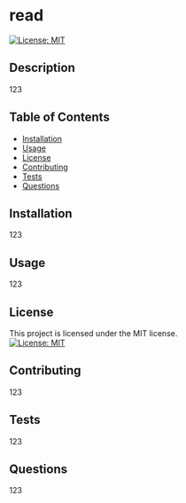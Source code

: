 
# read

[![License: MIT](https://img.shields.io/badge/License-MIT-yellow.svg)](https://opensource.org/licenses/MIT)

## Description

123

## Table of Contents

- [Installation](#installation)
- [Usage](#usage)
- [License](#license)
- [Contributing](#contributing)
- [Tests](#tests)
- [Questions](#questions)

## Installation

123

## Usage

123

## License

This project is licensed under the MIT license.  
[![License: MIT](https://img.shields.io/badge/License-MIT-yellow.svg)](https://opensource.org/licenses/MIT)

## Contributing

123

## Tests

123

## Questions

123
  